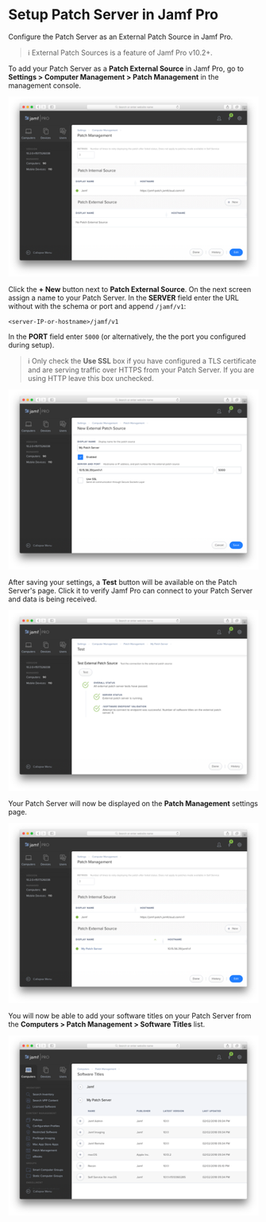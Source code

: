 # Setup Patch Server in Jamf Pro

Configure the Patch Server as an External Patch Source in Jamf Pro.

> :information_source:  External Patch Sources is a feature of Jamf Pro v10.2+.

To add your Patch Server as a **Patch External Source** in Jamf Pro, go to **Settings > Computer Management > Patch Management** in the management console.

![](../images/jamf_setup_01.png)

Click the **+ New** button next to **Patch External Source**. On the next screen assign a name to your Patch Server. In the **SERVER** field enter the URL without with the schema or port and append `/jamf/v1`:

```text
<server-IP-or-hostname>/jamf/v1
```

In the **PORT** field enter `5000` (or alternatively, the the port you configured during setup).

> :information_source:  Only check the **Use SSL** box if you have configured a TLS certificate and are serving traffic over HTTPS from your Patch Server. If you are using HTTP leave this box unchecked.

![](../images/jamf_setup_02.png)

After saving your settings, a **Test** button will be available on the Patch Server's page. Click it to verify Jamf Pro can connect to your Patch Server and data is being received.

![](../images/jamf_setup_03.png)

Your Patch Server will now be displayed on the **Patch Management** settings
page.

![](../images/jamf_setup_04.png)

You will now be able to add your software titles on your Patch Server from the **Computers > Patch Management > Software Titles** list.

![](../images/jamf_setup_05.png)
